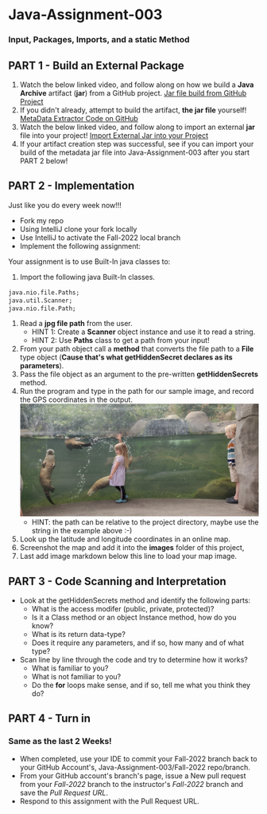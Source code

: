 # Java-Assignment-003
### Input, Packages, Imports, and a static Method
## PART 1 - Build an External Package
1. Watch the below linked video, and follow along on how we build a **Java Archive** artifact (**jar**) from a GitHub project.
[Jar file build from GitHub Project](https://redwoods.us-west-2.instructuremedia.com/lti-app/embed/perspective/tpnq24a_SVjKuwRKwEkLDQ)
1. If you didn't already, attempt to build the artifact, **the jar file** yourself!
[MetaData Extractor Code on GitHub](https://github.com/drewnoakes/metadata-extractor)
1. Watch the below linked video, and follow along to import an external **jar** file into your project!
[Import External Jar into your Project](https://redwoods.us-west-2.instructuremedia.com/lti-app/embed/perspective/i2qdIV3HF6vm8AsTENHhgw)
1. If your artifact creation step was successful, see if you can import your build of the metadata jar file into Java-Assignment-003 after you start PART 2 below!

## PART 2 - Implementation
Just like you do every week now!!!
* Fork my repo
* Using IntelliJ clone your fork locally
* Use IntelliJ to activate the Fall-2022 local branch
* Implement the following assignment:

Your assignment is to use Built-In java classes to:

1. Import the following java Built-In classes.
```
java.nio.file.Paths;
java.util.Scanner;
java.nio.file.Path;
```
1. Read a **jpg file path** from the user.
     * HINT 1: Create a **Scanner** object instance and use it to read a string.
     * HINT 2: Use **Paths** class to get a path from your input!
1. From your path object call a **method** that converts the file path to a **File** type object (**Cause that's what getHiddenSecret declares as its parameters**).
1. Pass the file object as an argument to the pre-written **getHiddenSecrets** method.
1. Run the program and type in the path for our sample image, and record the GPS coordinates in the output.
  ![Ollie the Otter Image](images/OllieTheOtter.jpg)
    * HINT: the path can be relative to the project directory, maybe use the string in the example above :-)
1. Look up the latitude and longitude coordinates in an online map.
1. Screenshot the map and add it into the **images** folder of this project,
1. Last add image markdown below this line to load your map image.

## PART 3 - Code Scanning and Interpretation
* Look at the getHiddenSecrets method and identify the following parts:
    * What is the access modifer (public, private, protected)?
    * Is it a Class method or an object Instance method, how do you know?
    * What is its return data-type?
    * Does it require any parameters, and if so, how many and of what type?
* Scan line by line through the code and try to determine how it works?
    * What is familiar to you?
    * What is not familiar to you?
    * Do the **for** loops make sense, and if so, tell me what you think they do?

## PART 4 - Turn in
### Same as the last 2 Weeks!
* When completed, use your IDE to commit your Fall-2022 branch back to your GitHub Account's, Java-Assignment-003/Fall-2022 repo/branch.
* From your GitHub account's branch's page, issue a New pull request from your *Fall-2022* branch to the instructor's *Fall-2022* branch and save the *Pull Request URL*.
* Respond to this assignment with the Pull Request URL.
